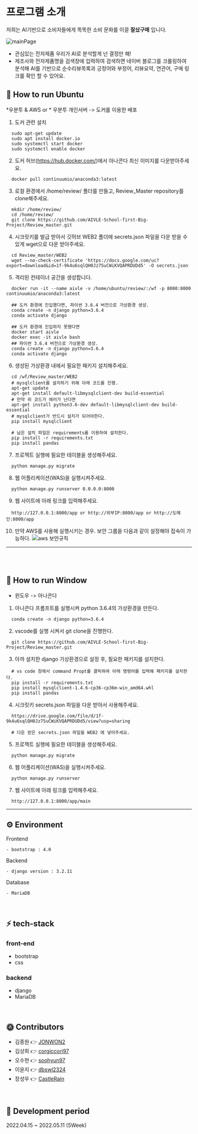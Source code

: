 # 프로그램 소개
저희는 AI기반으로 소비자들에게 똑똑한 소비 문화를 이끌 __잘샀구매__ 입니다.

![mainPage](https://user-images.githubusercontent.com/46054315/167645891-5ab5ead0-b601-4a15-9796-7192a6e06d2c.PNG)
- 관심있는 전자제품 우리가 AI로 분석할게 넌 결정만 해!
- 제조사와 전자제품명을 검색창에 입력하여 검색하면 네이버 블로그를 크롤링하여 분석해 AI를 기반으로 순수리뷰목록과 긍정어와 부정어, 리뷰요약, 연관어, 구매 링크를 확인 할 수 있어요. 
  <br>

## 🚗 How to run Ubuntu

*우분투 & AWS or * 우분투 개인서버 -> 도커를 이용한 배포
1. 도커 관련 설치
```
  sudo apt-get update
  sudo apt install docker.io 
  sudo systemctl start docker
  sudo systemctl enable docker
```
2. 도커 허브(https://hub.docker.com/)에서 아나콘다 최신 이미지를 다운받아주세요.

```
  docker pull continuumio/anaconda3:latest
```


3. 로컬 환경에서 /home/review/ 폴더를 만들고, Review_Master repository를 clone해주세요.
```
  mkdir /home/review/
  cd /home/review/
  git clone https://github.com/AIVLE-School-first-Big-Project/Review_master.git
```

4. 시크릿키를 발급 받아서 깃허브 WEB2 폴더에 secrets.json 파일을 다운 받을 수 있게 wget으로 다운 받아주세요.
```
  cd Review_master/WEB2
  wget --no-check-certificate 'https://docs.google.com/uc?export=download&id=1f-9k4u6sqlQH0Jz75uCWiKVQAPRDUDd5' -O secrets.json
```

5. 격리된 컨테이너 공간을 생성합니다.
```
  docker run -it --name aivle -v /home/ubuntu/review/:/wf -p 8000:8000 continuumio/anaconda3:latest

  ## 도커 환경에 진입했다면, 파이썬 3.6.4 버전으로 가상환경 생성.
  conda create -n django python=3.6.4
  conda activate django

  ## 도커 환경에 진입하지 못했다면
  docker start aivle
  docker exec -it aivle bash
  ## 파이썬 3.6.4 버전으로 가상환경 생성.
  conda create -n django python=3.6.4
  conda activate django
```

6. 생성된 가상환경 내에서 필요한 패키지 설치해주세요.
```
  cd /wf/Review_master/WEB2
  # mysqlclient를 설치하기 위해 아래 코드를 진행.
  apt-get update
  apt-get install default-libmysqlclient-dev build-essential 
  # 만약 위 코드가 에러가 난다면
  apt-get install python3.6-dev default-libmysqlclient-dev build-essential
  # mysqlclient가 반드시 설치가 되어야한다.
  pip install mysqlclient

  # 남은 설치 파일은 requirements를 이용하여 설치한다.
  pip install -r requirements.txt
  pip install pandas

```
7. 프로젝트 실행에 필요한 테이블을 생성해주세요.
```
  python manage.py migrate
```

8. 웹 어플리케이션(WAS)을 실행시켜주세요.
```
  python manage.py runserver 0.0.0.0:8000
```

9. 웹 사이트에 아래 링크를 입력해주세요.
```
  http://127.0.0.1:8000/app or http://외부IP:8000/app or http://도메인:8000/app 
```

10. 만약 AWS를 사용해 실행시키는 경우. 보안 그룹을 다음과 같이 설정해야 접속이 가능하다.
![aws 보안규칙](https://user-images.githubusercontent.com/46054315/152639107-711432db-85b5-4cd5-9746-0eaf73646740.PNG)

---
<br>
<br>

## 🚗 How to run Window

* 윈도우 -> 아나콘다
1. 아나콘다 프롬프트를 실행시켜 python 3.6.4의 가상환경을 만든다.
```
  conda create -n django python=3.6.4
```
2. vscode를 실행 시켜서 git clone을 진행한다.
```
  git clone https://github.com/AIVLE-School-first-Big-Project/Review_master.git
```
3. 아까 설치한 django 가상환경으로 설정 후, 필요한 패키지를 설치한다.
```
  # vs code 창에서 command Propt를 클릭하여 아래 명령어를 입력해 패키지를 설치한다.
  pip install -r requirements.txt
  pip install mysqlclient-1.4.6-cp36-cp36m-win_amd64.whl
  pip install pandas
```
4. 시크릿키 secrets.json 파일을 다운 받아서 사용해주세요.
```
  https://drive.google.com/file/d/1f-9k4u6sqlQH0Jz75uCWiKVQAPRDUDd5/view?usp=sharing
  
  # 다운 받은 secrets.json 파일을 WEB2 에 넣어주세요.
```
5. 프로젝트 실행에 필요한 테이블을 생성해주세요.
```
  python manage.py migrate
```

6. 웹 어플리케이션(WAS)을 실행시켜주세요.
```
  python manage.py runserver
```

7. 웹 사이트에 아래 링크를 입력해주세요.
```
  http://127.0.0.1:8000/app/main 
```

---

## ⚙ Environment

Frontend

```
- bootstrap : 4.0
```

Backend

```
- django version : 3.2.11
```

Database

```
- MariaDB
```

<br>

## ⚡ tech-stack

### front-end

- bootstrap
- css

### backend

- django
- MariaDB

<br>


## 🌞 Contributors

- 김종원 👉 [JONWON2](https://github.com/JONWON2)
- 김상희 👉 [corgiccori97](https://github.com/corgiccori97)
- 오수현 👉 [soohyun97](https://github.com/soohyun97)
- 이윤지 👉 [dbswl2324](https://github.com/dbswl2324)
- 장성우 👉 [CastleRain](https://github.com/CastleRain)

<br>

## 📅 Development period

2022.04.15 ~ 2022.05.11 (5Week)
